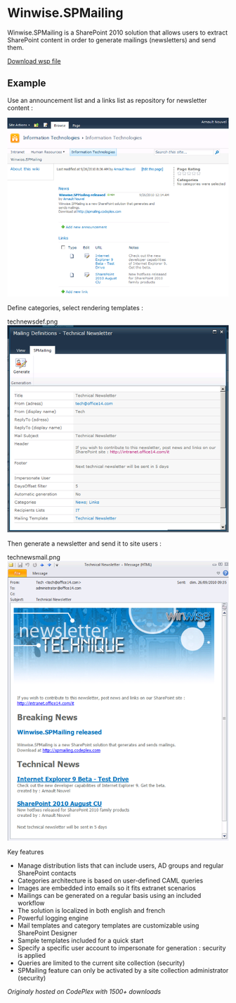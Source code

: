 # Winwise.SPMailing
Winwise.SPMailing is a SharePoint 2010 solution that allows users to extract SharePoint content in order to generate mailings (newsletters) and send them. 

[Download wsp file](README/Winwise.SPMailing.wsp)

## Example

Use an announcement list and a links list as repository for newsletter content :

![technewssite](README/technewssite.png)

Define categories, select rendering templates :

technewsdef.png
![technewsdef](README/technewsdef.png)

Then generate a newsletter and send it to site users :

technewsmail.png
![technewsmail](README/technewsmail.png)

Key features
* Manage distribution lists that can include users, AD groups and regular SharePoint contacts
* Categories architecture is based on user-defined CAML queries
* Images are embedded into emails so it fits extranet scenarios
* Mailings can be generated on a regular basis using an included workflow
* The solution is localized in both english and french
* Powerful logging engine
* Mail templates and category templates are customizable using SharePoint Designer
* Sample templates included for a quick start
* Specify a specific user account to impersonate for generation : security is applied
* Queries are limited to the current site collection (security)
* SPMailing feature can only be activated by a site collection administrator (security)

*Originaly hosted on CodePlex with 1500+ downloads*